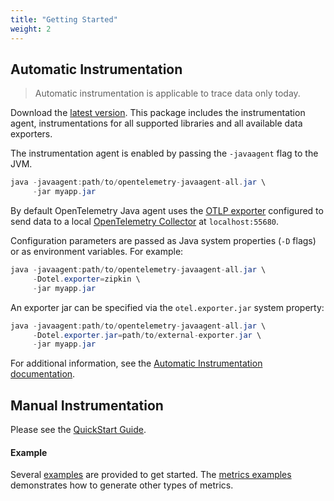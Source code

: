 ```yaml
---
title: "Getting Started"
weight: 2
---
```


## Automatic Instrumentation

> Automatic instrumentation is applicable to trace data only today.

Download the [latest version](/docs/java/#releases-1). This package includes
the instrumentation agent, instrumentations for all supported libraries and all
available data exporters.

The instrumentation agent is enabled by passing the `-javaagent` flag to the JVM.

```java
java -javaagent:path/to/opentelemetry-javaagent-all.jar \
     -jar myapp.jar
```

By default OpenTelemetry Java agent uses the [OTLP
exporter](https://github.com/open-telemetry/opentelemetry-java/tree/main/exporters/otlp)
configured to send data to a local [OpenTelemetry
Collector](https://github.com/open-telemetry/opentelemetry-collector/blob/main/receiver/otlpreceiver/README.md)
at `localhost:55680`.

Configuration parameters are passed as Java system properties (`-D` flags) or as
environment variables. For example:

```java
java -javaagent:path/to/opentelemetry-javaagent-all.jar \
     -Dotel.exporter=zipkin \
     -jar myapp.jar
```

An exporter jar can be specified via the `otel.exporter.jar` system property:

```java
java -javaagent:path/to/opentelemetry-javaagent-all.jar \
     -Dotel.exporter.jar=path/to/external-exporter.jar \
     -jar myapp.jar
```

For additional information, see the [Automatic Instrumentation documentation](/docs/java/automatic_instrumentation).

## Manual Instrumentation

Please see the [QuickStart Guide](https://github.com/open-telemetry/opentelemetry-java/blob/v1.0.0/QUICKSTART.md).

#### Example

Several
[examples](https://github.com/open-telemetry/opentelemetry-java/tree/main/examples)
are provided to get started. The [metrics
examples](https://github.com/open-telemetry/opentelemetry-java/tree/main/examples/metrics)
demonstrates how to generate other types of metrics.
